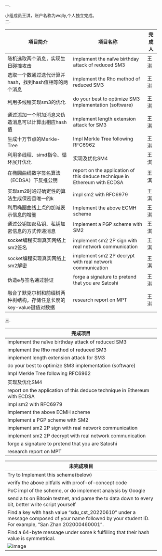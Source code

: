 一.

小组成员王淇，账户名称为wqlly,个人独立完成。  
二.

项目简介	| 项目名称	| 完成人
----------------------------------------------------------------|--------------------------------------------------------------------------------------|-------------
 随机选取两个消息，实现生日碰撞攻击    | implement the naïve birthday attack of reduced SM3 |	王淇
选取一个数通过迭代计算并hash，找到hash值相等的两个消息|   implement the Rho method of reduced SM3	|王淇
利用多线程实现sm3的优化| do your best to optimize SM3 implementation (software)	|王淇
通过添加一个附加消息来伪造消息可以计算出相应hash值| implement length extension attack for SM3	|王淇
生成十万节点的Merkle-Tree	| Impl Merkle Tree following RFC6962  |	王淇
利用多线程、simd指令、循环展开优化 |	实现及优化SM4	| 王淇
在椭圆曲线数字签名算法（ECDSA）下反推公钥	| report on the application of this deduce technique in Ethereum with ECDSA  |	王淇
实现sm2时通过确定性的算法生成保密且唯一的k	| impl sm2 with RFC6979   |	王淇
利用椭圆曲线上点的加减表示信息的增删|Implement the above ECMH scheme  |	王淇
通过公钥加密私钥、私钥加密信息的方式传递消息|Implement a PGP scheme with SM2 | 	王淇
socket编程实现真实网络上sm2签名|implement sm2 2P sign with real network communication |	王淇
socket编程实现真实网络上sm2解密|implement sm2 2P decrypt with real network communication  |	王淇
伪造e与签名通过验证| forge a signature to pretend that you are Satoshi  | 	王淇
融合了默克尔树和前缀树两种树结构，存储任意长度的key-value键值对数据|research report on MPT  |	王淇

三.

完成项目|
------------------------------------|
implement the naïve birthday attack of reduced SM3   |
implement the Rho method of reduced SM3   |
implement length extension attack for SM3  | 
do your best to optimize SM3 implementation (software)|      
Impl Merkle Tree following RFC6962    |
实现及优化SM4   |
report on the application of this deduce technique in Ethereum with ECDSA   |
impl sm2 with RFC6979   |
Implement the above ECMH scheme   |
Implement a PGP scheme with SM2   |
implement sm2 2P sign with real network communication   |
implement sm2 2P decrypt with real network communication | 
forge a signature to pretend that you are Satoshi   |
research report on MPT  |


未完成项目|
------------------------------------|    
Try to Implement this scheme(below) |
verify the above pitfalls with proof-of-concept code  |
PoC impl of the scheme, or do implement analysis by Google  |
send a tx on Bitcoin testnet, and parse the tx data down to every bit, better write script yourself   |
Find a key with hash value “sdu_cst_20220610” under a message composed of your name followed by your student ID. For example, “San Zhan 202000460001”.  |
Find a 64-byte message under some k fulfilling that their hash value is symmetrical.  |
![image](https://user-images.githubusercontent.com/105595347/181213346-c85d0b42-a9b5-4c7f-835d-0fc893561f2d.png) |

